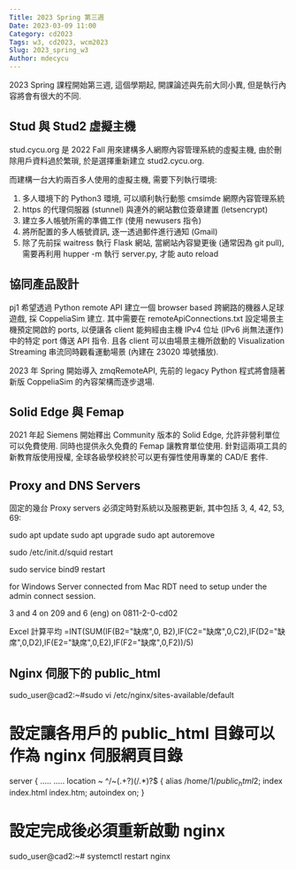 ```yaml
---
Title: 2023 Spring 第三週
Date: 2023-03-09 11:00
Category: cd2023
Tags: w3, cd2023, wcm2023
Slug: 2023_spring_w3
Author: mdecycu
---
```


2023 Spring 課程開始第三週, 這個學期起, 開課論述與先前大同小異, 但是執行內容將會有很大的不同.

<!-- PELICAN_END_SUMMARY -->

Stud 與 Stud2 虛擬主機
----

stud.cycu.org 是 2022 Fall 用來建構多人網際內容管理系統的虛擬主機, 由於刪除用戶資料過於繁瑣, 於是選擇重新建立 stud2.cycu.org. 

而建構一台大約兩百多人使用的虛擬主機, 需要下列執行環境:

1. 多人環境下的 Python3 環境, 可以順利執行動態 cmsimde 網際內容管理系統
2. https 的代理伺服器 (stunnel) 與連外的網站數位簽章建置 (letsencrypt)
3. 建立多人帳號所需的準備工作 (使用 newusers 指令)
4. 將所配置的多人帳號資訊, 逐一透過郵件進行通知 (Gmail)
5. 除了先前採 waitress 執行 Flask 網站, 當網站內容變更後 (通常因為 git pull), 需要再利用 hupper -m 執行 server.py, 才能 auto reload

協同產品設計
----

pj1 希望透過 Python remote API 建立一個 browser based 跨網路的機器人足球遊戲, 採 CoppeliaSim 建立. 其中需要在 remoteApiConnections.txt 設定場景主機預定開啟的 ports, 以便讓各 client 能夠經由主機 IPv4 位址 (IPv6 尚無法運作) 中的特定 port 傳送 API 指令. 且各 client 可以由場景主機所啟動的 Visualization Streaming 串流同時觀看運動場景 (內建在 23020 埠號播放).

2023 年 Spring 開始導入 zmqRemoteAPI, 先前的 legacy Python 程式將會隨著新版 CoppeliaSim 的內容架構而逐步退場.

Solid Edge 與 Femap
----

2021 年起 Siemens 開始釋出 Community 版本的 Solid Edge, 允許非營利單位可以免費使用. 同時也提供永久免費的 Femap 讓教育單位使用. 針對這兩項工具的新教育版使用授權, 全球各級學校終於可以更有彈性使用專業的 CAD/E 套件.

Proxy and DNS Servers
----

固定的幾台 Proxy servers 必須定時對系統以及服務更新, 其中包括 3, 4, 42, 53, 69:

sudo apt update
sudo apt upgrade
sudo apt autoremove

sudo /etc/init.d/squid restart

sudo service bind9 restart

for Windows Server connected from Mac RDT need to setup under the admin connect session.

3 and 4 on 209 and 6 (eng) on 0811-2-0-cd02 

Excel 計算平均 =INT(SUM(IF(B2="缺席",0, B2),IF(C2="缺席",0,C2),IF(D2="缺席",0,D2),IF(E2="缺席",0,E2),IF(F2="缺席",0,F2))/5)

Nginx 伺服下的 public_html
----

sudo_user@cad2:~#sudo vi /etc/nginx/sites-available/default
# 設定讓各用戶的 public_html 目錄可以作為 nginx 伺服網頁目錄
server {
        .....
        .....
        location ~ ^/~(.+?)(/.*)?$ {
              alias /home/$1/public_html$2;
              index  index.html index.htm;
              autoindex on;
        }
# 設定完成後必須重新啟動 nginx
sudo_user@cad2:~# systemctl restart nginx
